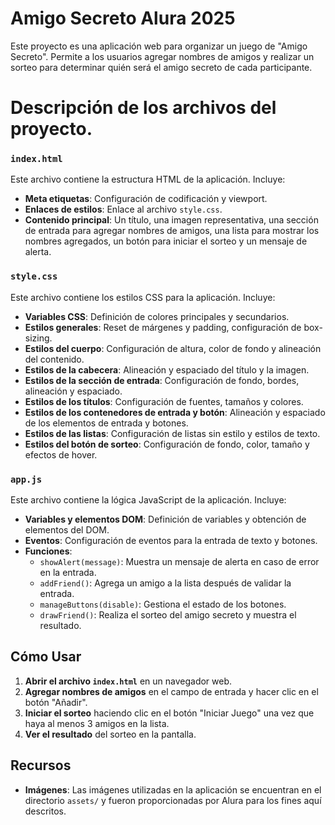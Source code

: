 # Amigo Secreto Alura 2025

Este proyecto es una aplicación web para organizar un juego de "Amigo Secreto". Permite a los usuarios agregar nombres de amigos y realizar un sorteo para determinar quién será el amigo secreto de cada participante.

# Descripción de los archivos del proyecto.

### `index.html`

Este archivo contiene la estructura HTML de la aplicación. Incluye:

- **Meta etiquetas**: Configuración de codificación y viewport.
- **Enlaces de estilos**: Enlace al archivo `style.css`.
- **Contenido principal**: Un título, una imagen representativa, una sección de entrada para agregar nombres de amigos, una lista para mostrar los nombres agregados, un botón para iniciar el sorteo y un mensaje de alerta.

### `style.css`

Este archivo contiene los estilos CSS para la aplicación. Incluye:

- **Variables CSS**: Definición de colores principales y secundarios.
- **Estilos generales**: Reset de márgenes y padding, configuración de box-sizing.
- **Estilos del cuerpo**: Configuración de altura, color de fondo y alineación del contenido.
- **Estilos de la cabecera**: Alineación y espaciado del título y la imagen.
- **Estilos de la sección de entrada**: Configuración de fondo, bordes, alineación y espaciado.
- **Estilos de los títulos**: Configuración de fuentes, tamaños y colores.
- **Estilos de los contenedores de entrada y botón**: Alineación y espaciado de los elementos de entrada y botones.
- **Estilos de las listas**: Configuración de listas sin estilo y estilos de texto.
- **Estilos del botón de sorteo**: Configuración de fondo, color, tamaño y efectos de hover.

### `app.js`

Este archivo contiene la lógica JavaScript de la aplicación. Incluye:

- **Variables y elementos DOM**: Definición de variables y obtención de elementos del DOM.
- **Eventos**: Configuración de eventos para la entrada de texto y botones.
- **Funciones**:
  - `showAlert(message)`: Muestra un mensaje de alerta en caso de error en la entrada.
  - `addFriend()`: Agrega un amigo a la lista después de validar la entrada.
  - `manageButtons(disable)`: Gestiona el estado de los botones.
  - `drawFriend()`: Realiza el sorteo del amigo secreto y muestra el resultado.

## Cómo Usar

1. **Abrir el archivo `index.html`** en un navegador web.
2. **Agregar nombres de amigos** en el campo de entrada y hacer clic en el botón "Añadir".
3. **Iniciar el sorteo** haciendo clic en el botón "Iniciar Juego" una vez que haya al menos 3 amigos en la lista.
4. **Ver el resultado** del sorteo en la pantalla.

## Recursos

- **Imágenes**: Las imágenes utilizadas en la aplicación se encuentran en el directorio `assets/` y fueron proporcionadas por Alura para los fines aquí descritos.
